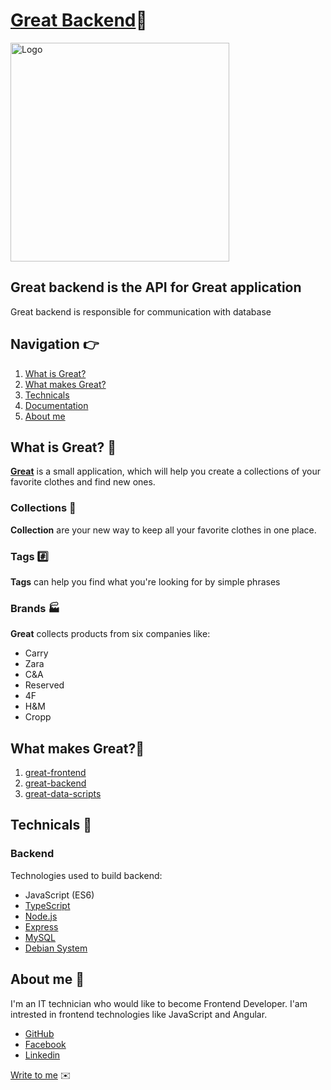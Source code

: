 <h1><a href="http://80.211.220.192:8080/">Great Backend</a>👕</h1>
<a href="http://80.211.220.192:8080">
	<img src="http://80.211.220.192:8080/assets/logo.svg"
	alt="Logo" width="350">
</a>
<h2>Great backend is the API for Great application</h2>
Great backend is responsible for communication with database
<h2 id="nav">Navigation 👉</h2>
<ol>
	<li>
		<a href="#what">What is Great?</a>
	</li>
	<li>
		<a href="#make">What makes Great?</a>
	</li>
	<li>
		<a href="#tech">Technicals</a>
	</li>
	<li>
		<a href="#docs">Documentation</a>
	</li>
	<li>
		<a href="#about">About me</a>
	</li>
</ol>

<h2 id="what">What is Great? 🔧</h2>
<p><a href="http://80.211.220.192:8080/"><b>Great</b></a> is a small application, which will help you create a collections of your favorite clothes and find new ones. </p>

<h3>Collections 📃</h3>
<p><b>Collection</b> are your new way to keep all your favorite clothes in one place.</p>

<h3>Tags #️⃣</h3>
<p><b>Tags</b> can help you find what you're looking for by simple phrases</p>
<h3>Brands 🏭</h3>
<p>
<b>Great</b> collects products from six companies like: 
<ul>
	<li>Carry</li>
	<li>Zara</li>
	<li>C&A</li>
	<li>Reserved</li>
	<li>4F</li>
	<li>H&M</li>
	<li>Cropp</li>
</ul>
</p>


<h2 id="make">What makes Great?🔧</h2>
<p>
<ol>
	<li>
		<a href="https://github.com/gladki24/great-frontend">great-frontend</a>
	</li>
	<li>
		<a href="https://github.com/gladki24/great-backend">great-backend</a>
	</li>
	<li>
		<a href="https://github.com/gladki24/great-data-scripts">great-data-scripts</a>
	</li>
</ol>
</p>

<h2 id="tech">Technicals 🔬</h2>
<h3>Backend</h3>
<p>
Technologies used to build backend: 
	<ul>
		<li>JavaScript (ES6)</li>
		<li><a href="https://www.typescriptlang.org/">TypeScript</a></li>
		<li><a href="https://nodejs.org/en/">Node.js</a></li>
		<li><a href="https://expressjs.com/">Express</a></li>
		<li><a href="https://www.mysql.com/">MySQL</a></li>
		<li><a href="https://www.debian.org/index.pl.html">Debian System</a></li>
	</ul>
</p>

<h2 id="about">About me 👦</h2>
<p>I'm an IT technician who would like to become Frontend Developer. I'am intrested in frontend technologies like JavaScript and Angular.</p>
<ul>
	<li>
		<a href="https://github.com/gladki24">GitHub</a>
	</li>
	<li>
		<a href="https://www.facebook.com/seweryngla">Facebook</a>
	</li>
	<li>
	<a href="https://www.linkedin.com/in/seweryn-g%C5%82adysz-b00979160/">Linkedin</a>
	</li>
</ul>
<a href="mailto:seweryngla@hotmail.com">Write to me</a> ✉️ 

